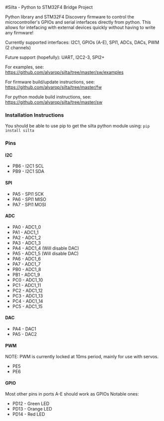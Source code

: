 #Silta - Python to STM32F4 Bridge Project

Python library and STM32F4 Discovery firmware to control the microcontroller's GPIOs and serial interfaces directly from python. This allows for intefacing with external devices quickly without having to write any firmware!

Currently supported interfaces: I2C1, GPIOs (A-E), SPI1, ADCs, DACs, PWM (2 channels)

Future support (hopefully): UART, I2C2-3, SPI2+

For examples, see: https://github.com/alvarop/silta/tree/master/sw/examples

For firmware build/update instructions, see: https://github.com/alvarop/silta/tree/master/fw

For python module build instructions, see: https://github.com/alvarop/silta/tree/master/sw

### Installation Instructions

You should be able to use pip to get the silta python module using:
`pip install silta`

### Pins

#### I2C
* PB6 - I2C1 SCL
* PB9 - I2C1 SDA

#### SPI
* PA5 - SPI1 SCK
* PA6 - SPI1 MISO
* PA7 - SPI1 MOSI

#### ADC
* PA0 - ADC1_0
* PA1 - ADC1_1
* PA2 - ADC1_2
* PA3 - ADC1_3
* PA4 - ADC1_4 (Will disable DAC)
* PA5 - ADC1_5 (Will disable DAC)
* PA6 - ADC1_6
* PA7 - ADC1_7
* PB0 - ADC1_8
* PB1 - ADC1_9
* PC0 - ADC1_10
* PC1 - ADC1_11
* PC2 - ADC1_12
* PC3 - ADC1_13
* PC4 - ADC1_14
* PC5 - ADC1_15

#### DAC
* PA4 - DAC1
* PA5 - DAC2

#### PWM
NOTE: PWM is currently locked at 10ms period, mainly for use with servos.
* PE5
* PE6

#### GPIO
Most other pins in ports A-E should work as GPIOs
Notable ones:
* PD12 - Green LED
* PD13 - Orange LED
* PD14 - Red LED
